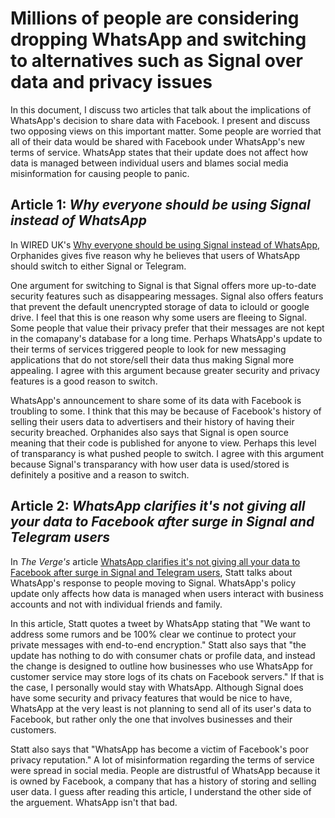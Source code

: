 # Millions of people are considering dropping WhatsApp and switching to alternatives such as Signal over data and privacy issues

In this document, I discuss two articles that talk about the implications of WhatsApp's decision to share data with Facebook. I present and discuss two opposing views on this important matter. Some people are worried that all of their data would be shared with Facebook under WhatsApp's new terms of service. WhatsApp states that their update does not affect how data is managed between individual users and blames social media misinformation for causing people to panic.

## Article 1: _Why everyone should be using Signal instead of WhatsApp_

In WIRED UK's [Why everyone should be using Signal instead of WhatsApp](https://www.wired.co.uk/article/signal-vs-whatsapp), Orphanides gives five reason why he believes that users of WhatsApp should switch to either Signal or Telegram. 

One argument for switching to Signal is that Signal offers more up-to-date security features such as disappearing messages. Signal also offers featurs that prevent the default unencrypted storage of data to iclould or google drive. I feel that this is one reason why some users are fleeing to Signal. Some people that value their privacy prefer that their messages are not kept in the comapany's database for a long time. Perhaps WhatsApp's update to their terms of services triggered people to look for new messaging applications that do not store/sell their data thus making Signal more appealing. I agree with this argument because greater security and privacy features is a good reason to switch.

WhatsApp's announcement to share some of its data with Facebook is troubling to some. I think that this may be because of Facebook's history of selling their users data to advertisers and their history of having their security breached. Orphanides also says that Signal is open source meaning that their code is published for anyone to view. Perhaps this level of transparancy is what pushed people to switch. I agree with this argument because Signal's transparancy with how user data is used/stored is definitely a positive and a reason to switch.

## Article 2: _WhatsApp clarifies it's not giving all your data to Facebook after surge in Signal and Telegram users_

In _The Verge's_ article [WhatsApp clarifies it's not giving all your data to Facebook after surge in Signal and Telegram users](https://www.theverge.com/2021/1/12/22226792/whatsapp-privacy-policy-response-signal-telegram-controversy-clarification), Statt talks about WhatsApp's response to people moving to Signal. WhatsApp's policy update only affects how data is managed when users interact with business accounts and not with individual friends and family.

In this article, Statt quotes a tweet by WhatsApp stating that "We want to address some rumors and be 100% clear we continue to protect your private messages with end-to-end encryption." Statt also says that "the update has nothing to do with consumer chats or profile data, and instead the change is designed to outline how businesses who use WhatsApp for customer service may store logs of its chats on Facebook servers." If that is the case, I personally would stay with WhatsApp. Although Signal does have some security and privacy features that would be nice to have, WhatsApp at the very least is not planning to send all of its user's data to Facebook, but rather only the one that involves businesses and their customers.

Statt also says that "WhatsApp has become a victim of Facebook's poor privacy reputation." A lot of misinformation regarding the terms of service were spread in social media. People are distrustful of WhatsApp because it is owned by Facebook, a company that has a history of storing and selling user data. I guess after reading this article, I understand the other side of the arguement. WhatsApp isn't that bad.